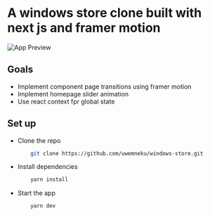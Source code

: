 # A windows store clone built with next js and framer motion

![App Preview](https://github.com/uwemneku/Project-assets/raw/main/win-store.gif)

## Goals

- Implement component page transitions using framer motion
- Implement homepage slider animation
- Use react context fpr global state

## Set up

- Clone the repo

    ```sh
        git clone https://github.com/uwemneku/windows-store.git
    ```

- Install dependencies

    ```sh
        yarn install  
    ```

- Start the app

    ```sh
        yarn dev
    ```
